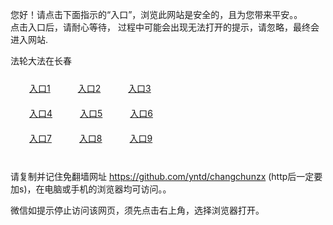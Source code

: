 您好！请点击下面指示的“入口”，浏览此网站是安全的，且为您带来平安。。 <br/>
点击入口后，请耐心等待， 过程中可能会出现无法打开的提示，请忽略，最终会进入网站. </br>

法轮大法在长春<br/>
<div style="padding:10px"><a style="margin:20px" target="_blank" href="https://d2xjq87hkhxgxz.cloudfront.net/2Qpsp?qrfhyvie" id="ccLink1" rel="nofollow">入口1</a> <a target="_blank" style="margin:20px" href="https://d3q2lxelpgtz7.cloudfront.net/2Qpsp?sexqonu" id="ccLink2" rel="nofollow">入口2</a> <a style="margin:20px" target="_blank" href="https://d3jkgon42tts6c.cloudfront.net/2Qpsp?mtzxbo" id="ccLink3" rel="nofollow">入口3</a></div>

<div style="padding:10px" ><a style="margin:20px" target="_blank" href="https://d2xjq87hkhxgxz.cloudfront.net/2Qpsp?qrfhyvie" id="ccLink4" rel="nofollow">入口4</a> <a style="margin:20px" href="https://d3q2lxelpgtz7.cloudfront.net/2Qpsp?sexqonu" target="_blank" id="ccLink5" rel="nofollow">入口5</a> <a style="margin:20px" href="https://d3jkgon42tts6c.cloudfront.net/2Qpsp?mtzxbo" target="_blank" id="ccLink6" rel="nofollow">入口6</a></div>

<div style="padding:10px"><a style="margin:20px" target="_blank" href="https://d2xjq87hkhxgxz.cloudfront.net/2Qpsp?qrfhyvie" id="ccLink7" rel="nofollow">入口7</a> <a style="margin:20px" href="https://d3q2lxelpgtz7.cloudfront.net/2Qpsp?sexqonu" target="_blank" id="ccLink8" rel="nofollow">入口8</a> <a style="margin:20px" target="_blank" href="https://d3jkgon42tts6c.cloudfront.net/2Qpsp?mtzxbo" id="ccLink9" rel="nofollow">入口9</a></div>

<br/>



请复制并记住免翻墙网址 https://github.com/yntd/changchunzx (http后一定要加s)，在电脑或手机的浏览器均可访问。。<br/>

微信如提示停止访问该网页，须先点击右上角，选择浏览器打开。
